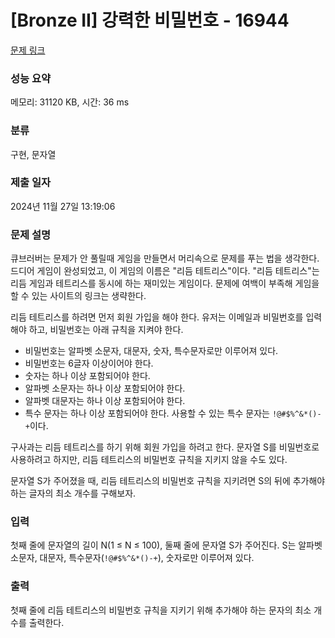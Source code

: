 # [Bronze II] 강력한 비밀번호 - 16944 

[문제 링크](https://www.acmicpc.net/problem/16944) 

### 성능 요약

메모리: 31120 KB, 시간: 36 ms

### 분류

구현, 문자열

### 제출 일자

2024년 11월 27일 13:19:06

### 문제 설명

<p>큐브러버는 문제가 안 풀릴때 게임을 만들면서 머리속으로 문제를 푸는 법을 생각한다. 드디어 게임이 완성되었고, 이 게임의 이름은 "리듬 테트리스"이다. "리듬 테트리스"는 리듬 게임과 테트리스를 동시에 하는 재미있는 게임이다. 문제에 여백이 부족해 게임을 할 수 있는 사이트의 링크는 생략한다.</p>

<p>리듬 테트리스를 하려면 먼저 회원 가입을 해야 한다. 유저는 이메일과 비밀번호를 입력해야 하고, 비밀번호는 아래 규칙을 지켜야 한다.</p>

<ul>
	<li>비밀번호는 알파벳 소문자, 대문자, 숫자, 특수문자로만 이루어져 있다.</li>
	<li>비밀번호는 6글자 이상이어야 한다.</li>
	<li>숫자는 하나 이상 포함되어야 한다.</li>
	<li>알파벳 소문자는 하나 이상 포함되어야 한다.</li>
	<li>알파벳 대문자는 하나 이상 포함되어야 한다.</li>
	<li>특수 문자는 하나 이상 포함되어야 한다. 사용할 수 있는 특수 문자는 <code>!@#$%^&*()-+</code>이다.</li>
</ul>

<p>구사과는 리듬 테트리스를 하기 위해 회원 가입을 하려고 한다. 문자열 S를 비밀번호로 사용하려고 하지만, 리듬 테트리스의 비밀번호 규칙을 지키지 않을 수도 있다.</p>

<p>문자열 S가 주어졌을 때, 리듬 테트리스의 비밀번호 규칙을 지키려면 S의 뒤에 추가해야 하는 글자의 최소 개수를 구해보자.</p>

### 입력 

 <p>첫째 줄에 문자열의 길이 N(1 ≤ N ≤ 100), 둘째 줄에 문자열 S가 주어진다. S는 알파벳 소문자, 대문자, 특수문자(<code>!@#$%^&*()-+</code>), 숫자로만 이루어져 있다.</p>

### 출력 

 <p>첫째 줄에 리듬 테트리스의 비밀번호 규칙을 지키기 위해 추가해야 하는 문자의 최소 개수를 출력한다.</p>

